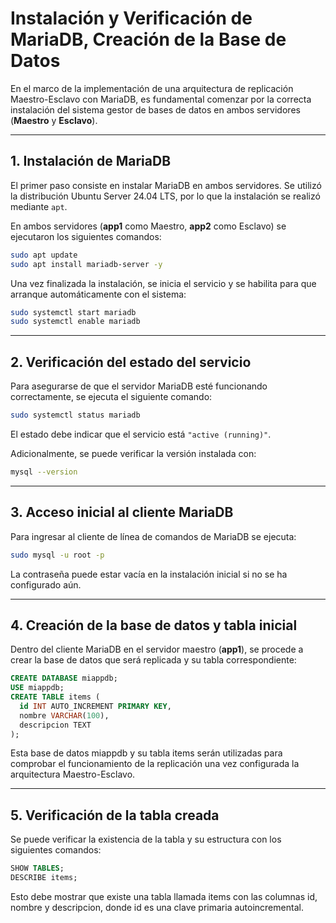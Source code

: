 # Instalación y Verificación de MariaDB, Creación de la Base de Datos

En el marco de la implementación de una arquitectura de replicación Maestro-Esclavo con MariaDB, es fundamental comenzar por la correcta instalación del sistema gestor de bases de datos en ambos servidores (**Maestro** y **Esclavo**).

---

## 1. Instalación de MariaDB

El primer paso consiste en instalar MariaDB en ambos servidores. Se utilizó la distribución Ubuntu Server 24.04 LTS, por lo que la instalación se realizó mediante `apt`.

En ambos servidores (**app1** como Maestro, **app2** como Esclavo) se ejecutaron los siguientes comandos:

```bash
sudo apt update
sudo apt install mariadb-server -y
```

Una vez finalizada la instalación, se inicia el servicio y se habilita para que arranque automáticamente con el sistema:

```bash
sudo systemctl start mariadb
sudo systemctl enable mariadb
```
---

## 2. Verificación del estado del servicio

Para asegurarse de que el servidor MariaDB esté funcionando correctamente, se ejecuta el siguiente comando:

```bash
sudo systemctl status mariadb
```
El estado debe indicar que el servicio está `"active (running)"`.

Adicionalmente, se puede verificar la versión instalada con:

```bash
mysql --version
```
---

## 3. Acceso inicial al cliente MariaDB

Para ingresar al cliente de línea de comandos de MariaDB se ejecuta:

```bash
sudo mysql -u root -p
```
La contraseña puede estar vacía en la instalación inicial si no se ha configurado aún.

---

## 4. Creación de la base de datos y tabla inicial

Dentro del cliente MariaDB en el servidor maestro (**app1**), se procede a crear la base de datos que será replicada y su tabla correspondiente:

```sql
CREATE DATABASE miappdb;
USE miappdb;
CREATE TABLE items (
  id INT AUTO_INCREMENT PRIMARY KEY,
  nombre VARCHAR(100),
  descripcion TEXT
);
```
Esta base de datos miappdb y su tabla items serán utilizadas para comprobar el funcionamiento de la replicación una vez configurada la arquitectura Maestro-Esclavo.

---

## 5. Verificación de la tabla creada

Se puede verificar la existencia de la tabla y su estructura con los siguientes comandos:

```sql
SHOW TABLES;
DESCRIBE items;
```
Esto debe mostrar que existe una tabla llamada items con las columnas id, nombre y descripcion, donde id es una clave primaria autoincremental.